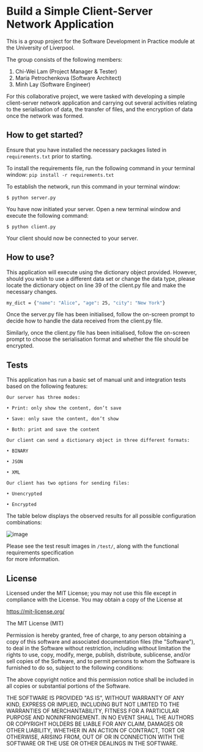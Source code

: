 # Build a Simple Client-Server Network Application

This is a group project for the Software Development in Practice module at the University of Liverpool. 

The group consists of the following members:

1. Chi-Wei Lam (Project Manager & Tester)
2. Maria Petrochenkova (Software Architect)
3. Minh Lay (Software Engineer)


For this collaborative project, we were tasked with developing a simple client-server network application and carrying out several activities relating to the serialisation of data, the transfer of files, and the encryption of data once the network was formed.

## How to get started?

Ensure that you have installed the necessary packages listed in `requirements.txt` prior to starting.

To install the requirements file, run the following command in your terminal window: 
`pip install -r requirements.txt`

To establish the network, run this command in your terminal window:

```
$ python server.py
```

You have now initiated your server. Open a new terminal window and execute the
following command:

```
$ python client.py
```

Your client should now be connected to your server.


## How to use?

This application will execute using the dictionary object provided. However, should you wish to use 
a different data set or change the data type, please locate the dictionary object on line 39 of
the client.py file and make the necessary changes.

```bash
my_dict = {"name": "Alice", "age": 25, "city": "New York"}
```

Once the server.py file has been initialised, follow the on-screen prompt to decide how to handle 
the data received from the client.py file.

Similarly, once the client.py file has been initialised, follow the on-screen prompt to choose 
the serialisation format and whether the file should be encrypted.


## Tests

This application has run a basic set of manual unit and integration tests based on the following features: 

```
Our server has three modes:

• Print: only show the content, don’t save

• Save: only save the content, don’t show

• Both: print and save the content
```

```
Our client can send a dictionary object in three different formats:

• BINARY

• JSON

• XML
```

```
Our client has two options for sending files:

• Unencrypted

• Encrypted
```

The table below displays the observed results for all possible configuration combinations:

![image](https://user-images.githubusercontent.com/58013610/226113563-ce44c64e-0b29-468c-827c-c4bb8d8b85d5.png)

Please see the test result images in `/test/`, along with the functional requirements specification  
for more information. 


## License


Licensed under the MIT License;
you may not use this file except in compliance with the License.
You may obtain a copy of the License at

   https://mit-license.org/

The MIT License (MIT)

Permission is hereby granted, free of charge, to any person obtaining a copy of this software and associated documentation files (the "Software"), to deal in the Software without restriction, including without limitation the rights to use, copy, modify, merge, publish, distribute, sublicense, and/or sell copies of the Software, and to permit persons to whom the Software is furnished to do so, subject to the following conditions:


The above copyright notice and this permission notice shall be included in all copies or substantial portions of the Software.

THE SOFTWARE IS PROVIDED "AS IS", WITHOUT WARRANTY OF ANY KIND, EXPRESS OR IMPLIED, INCLUDING BUT NOT LIMITED TO THE WARRANTIES OF MERCHANTABILITY, FITNESS FOR A PARTICULAR PURPOSE AND NONINFRINGEMENT. IN NO EVENT SHALL THE AUTHORS OR COPYRIGHT HOLDERS BE LIABLE FOR ANY CLAIM, DAMAGES OR OTHER LIABILITY, WHETHER IN AN ACTION OF CONTRACT, TORT OR OTHERWISE, ARISING FROM, OUT OF OR IN CONNECTION WITH THE SOFTWARE OR THE USE OR OTHER DEALINGS IN THE SOFTWARE.
